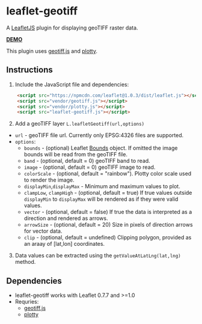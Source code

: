 # leaflet-geotiff
A [LeafletJS](http://www.leafletjs.com) plugin for displaying geoTIFF raster data.  

**[DEMO](https://stuartmatthews.github.io/leaflet-geotiff/)**

This plugin uses [geotiff.js](https://github.com/constantinius/geotiff.js)  and [plotty](https://github.com/santilland/plotty).

## Instructions

1. Include the JavaScript file and dependencies:
```html
    <script src="https://npmcdn.com/leaflet@1.0.3/dist/leaflet.js"></script>
    <script src="vendor/geotiff.js"></script>
    <script src="vendor/plotty.js"></script>
    <script src="leaflet-geotiff.js"></script>
```

2. Add a geoTIFF layer `L.leafletGeotiff(url,options)`
  * `url` - geoTIFF file url.  Currently only EPSG:4326 files are supported.
  * `options`:
    * `bounds` - (optional) Leaflet [Bounds](http://leafletjs.com/reference-1.0.3.html#bounds) object.  If omitted the image bounds will be read from the geoTIFF file.
    * `band` - (optional, default = 0) geoTIFF band to read.   
    * `image` - (optional, default = 0) geoTIFF image to read.    
    * `colorScale` - (optional, default = "rainbow").  Plotty color scale used to render the image.
    * `displayMin`,`displayMax` - Minimum and maximum values to plot.
    * `clampLow`, `clampHigh` - (optional, default = true) If true values outside `displayMin` to `displayMax` will be rendered as if they were valid values.
    * `vector` - (optional, default = false) If true the data is interpreted as a direction and rendered as arrows.
    * `arrowSize` - (optional, default = 20) Size in pixels of direction arrows for vector data.
    * `clip` - (optional, default = undefined) Clipping polygon, provided as an araay of [lat,lon] coordinates.
    

3. Data values can be extracted using the `getValueAtLatLng(lat,lng)` method.

## Dependencies

  * leaflet-geotiff works with Leaflet 0.7.7 and >=1.0
  * Requries:
    * [geotiff.js](https://github.com/constantinius/geotiff.js)
    * [plotty](https://github.com/santilland/plotty)